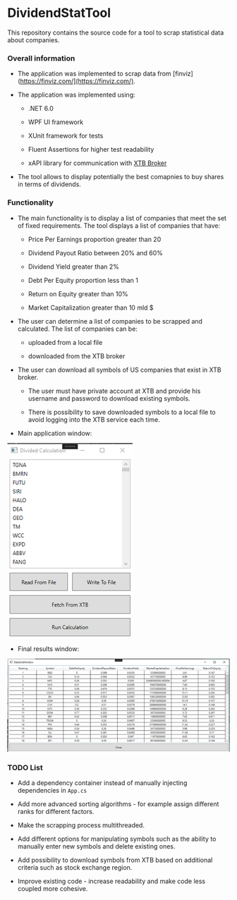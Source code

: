 # DividendStatTool

This repository contains the source code for a tool to scrap statistical data about companies.

### Overall information

- The application was implemented to scrap data from [finviz](https://finviz.com/](https://finviz.com/).

- The application was implemented using:
  
  - .NET 6.0
  
  - WPF UI framework
  
  - XUnit framework for tests
  
  - Fluent Assertions for higher test readability
  
  - xAPI library for communication with [XTB Broker](https://www.xtb.com/en)

- The tool allows to display potentially the best comapnies to buy shares in terms of dividends.

### Functionality

- The main functionality is to display a list of companies that meet the set of fixed requirements. The tool displays a list of companies that have:
  
  - Price Per Earnings proportion greater than 20
  
  - Dividend Payout Ratio between 20% and 60%
  
  - Dividend Yield greater than 2%
  
  - Debt Per Equity proportion less than 1
  
  - Return on Equity greater than 10%
  
  - Market Capitalization greater than 10 mld $

- The user can determine a list of companies to be scrapped and calculated. The list of companies can be:
  
  - uploaded from a local file
  
  - downloaded from the XTB broker

- The user can download all symbols of US companies that exist in XTB broker.
  
  - The user must have private account at XTB and provide his username and password to download existing symbols.
  
  - There is possibility to save downloaded symbols to a local file to avoid logging into the XTB service each time.

- Main application window:

<img title="" src="./doc/images/readme/mainWindow.png" alt="mainWindow.png" data-align="center">

- Final results window:

<img title="" src="./doc/images/readme/finalResultsWindow.png" alt="finalResultsWindow.png" data-align="center">

### TODO List

- Add a dependency container instead of manually injecting dependencies in `App.cs`

- Add more advanced sorting algorithms - for example assign different ranks for different factors.

- Make the scrapping process multithreaded.

- Add different options for manipulating symbols such as the ability to manually enter new symbols and delete existing ones.

- Add possibility to download symbols from XTB based on additional criteria such as stock exchange region.

- Improve existing code - increase readability and make code less coupled more cohesive.


